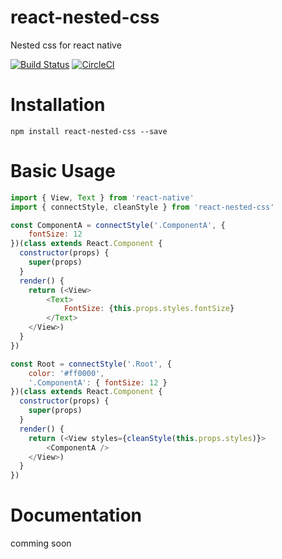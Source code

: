 # react-nested-css
Nested css for react native

[![Build Status](https://travis-ci.org/nnquangit/react-nested-css.svg?branch=master)](https://travis-ci.org/nnquangit/react-nested-css)
[![CircleCI](https://circleci.com/gh/nnquangit/react-nested-css/tree/master.svg?style=svg)](https://circleci.com/gh/nnquangit/react-nested-css/tree/master)

# Installation
```
npm install react-nested-css --save
````
# Basic Usage
```javascript
import { View, Text } from 'react-native'
import { connectStyle, cleanStyle } from 'react-nested-css'

const ComponentA = connectStyle('.ComponentA', { 
    fontSize: 12 
})(class extends React.Component {
  constructor(props) {
    super(props)
  }
  render() {
    return (<View>
        <Text>
            FontSize: {this.props.styles.fontSize}
        </Text>
    </View>)
  }
})

const Root = connectStyle('.Root', {
    color: '#ff0000', 
    '.ComponentA': { fontSize: 12 } 
})(class extends React.Component {
  constructor(props) {
    super(props)
  }
  render() {
    return (<View styles={cleanStyle(this.props.styles)}>
        <ComponentA />
    </View>)
  }
})

```

# Documentation
comming soon